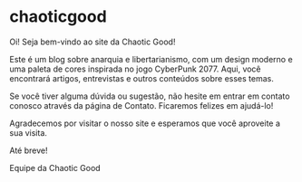 # chaoticgood

Oi! Seja bem-vindo ao site da Chaotic Good!

Este é um blog sobre anarquia e libertarianismo, com um design moderno e uma paleta de cores inspirada no jogo CyberPunk 2077. Aqui, você encontrará artigos, entrevistas e outros conteúdos sobre esses temas.

Se você tiver alguma dúvida ou sugestão, não hesite em entrar em contato conosco através da página de Contato. Ficaremos felizes em ajudá-lo!

Agradecemos por visitar o nosso site e esperamos que você aproveite a sua visita.

Até breve!

Equipe da Chaotic Good
